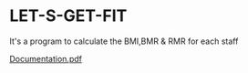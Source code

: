 # LET-S-GET-FIT
It's a program to calculate the BMI,BMR &amp; RMR for each staff


[Documentation.pdf](https://github.com/ssakinah/LET-S-GET-FIT/files/7750948/Documentation.pdf)
